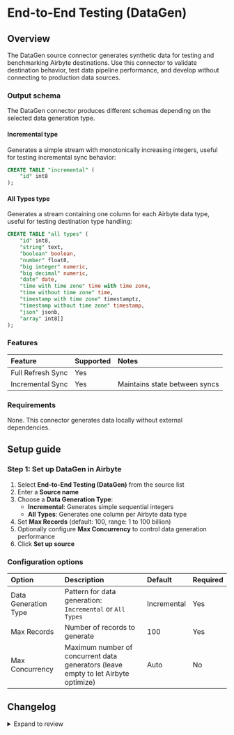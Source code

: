 # End-to-End Testing (DataGen)

## Overview

The DataGen source connector generates synthetic data for testing and benchmarking Airbyte destinations. Use this connector to validate destination behavior, test data pipeline performance, and develop without connecting to production data sources.

### Output schema

The DataGen connector produces different schemas depending on the selected data generation type.

#### Incremental type

Generates a simple stream with monotonically increasing integers, useful for testing incremental sync behavior:

```sql
CREATE TABLE "incremental" (
    "id" int8
);
```

#### All Types type

Generates a stream containing one column for each Airbyte data type, useful for testing destination type handling:

```sql
CREATE TABLE "all types" (
    "id" int8,
    "string" text,
    "boolean" boolean,
    "number" float8,
    "big integer" numeric,
    "big decimal" numeric,
    "date" date,
    "time with time zone" time with time zone,
    "time without time zone" time,
    "timestamp with time zone" timestamptz,
    "timestamp without time zone" timestamp,
    "json" jsonb,
    "array" int8[]
);
```

### Features

| Feature           | Supported | Notes |
|:------------------|:----------|:------|
| Full Refresh Sync | Yes       |       |
| Incremental Sync  | Yes       | Maintains state between syncs |

### Requirements

None. This connector generates data locally without external dependencies.

## Setup guide

### Step 1: Set up DataGen in Airbyte

1. Select **End-to-End Testing (DataGen)** from the source list
2. Enter a **Source name**
3. Choose a **Data Generation Type**:
   - **Incremental**: Generates simple sequential integers
   - **All Types**: Generates one column per Airbyte data type
4. Set **Max Records** (default: 100, range: 1 to 100 billion)
5. Optionally configure **Max Concurrency** to control data generation performance
6. Click **Set up source**

### Configuration options

| Option | Description | Default | Required |
|:-------|:------------|:--------|:---------|
| Data Generation Type | Pattern for data generation: `Incremental` or `All Types` | Incremental | Yes |
| Max Records | Number of records to generate | 100 | Yes |
| Max Concurrency | Maximum number of concurrent data generators (leave empty to let Airbyte optimize) | Auto | No |

## Changelog

<details>
    <summary>Expand to review</summary>

| Version | Date       | Pull Request                                             | Subject                            |
|:--------|:-----------|:---------------------------------------------------------|:-----------------------------------|
| 0.1.1   | 2025-10-08 | [67110](https://github.com/airbytehq/airbyte/pull/67110) | Addition of proto types            |
| 0.1.0   | 2025-09-16 | [66331](https://github.com/airbytehq/airbyte/pull/66331) | Creation of initial DataGen Source |
</details>
